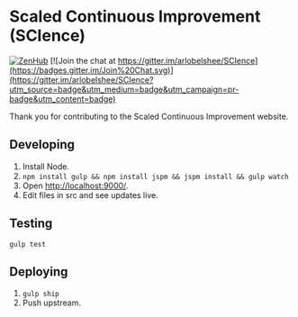 # Scaled Continuous Improvement (SCIence)

[![ZenHub](https://raw.githubusercontent.com/ZenHubIO/support/master/zenhub-badge.png)](https://zenhub.io)
[![Join the chat at https://gitter.im/arlobelshee/SCIence](https://badges.gitter.im/Join%20Chat.svg)](https://gitter.im/arlobelshee/SCIence?utm_source=badge&utm_medium=badge&utm_campaign=pr-badge&utm_content=badge)

Thank you for contributing to the Scaled Continuous Improvement website.

## Developing

1. Install Node.
2. `npm install gulp && npm install jspm && jspm install && gulp watch`
3. Open [http://localhost:9000/](http://localhost:9000/).
4. Edit files in src and see updates live.

## Testing

`gulp test`

## Deploying

1. `gulp ship`
2. Push upstream.
